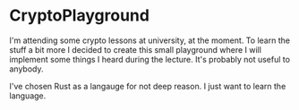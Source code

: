 # CryptoPlayground
I'm attending some crypto lessons at university, at the moment.
To learn the stuff a bit more I decided to create this small playground
where I will implement some things I heard during the lecture.
It's probably not useful to anybody.

I've chosen Rust as a langauge for not deep reason. I just want to learn the language.

